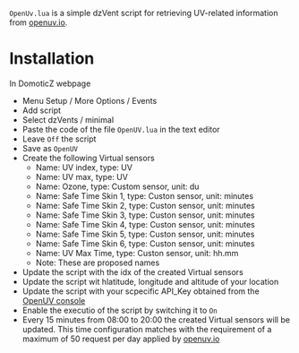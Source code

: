 `OpenUv.lua` is a simple dzVent script for retrieving UV-related information from
[openuv.io](https://openuv.io/).


# Installation

In DomoticZ webpage
* Menu Setup / More Options / Events
* Add script
* Select dzVents / minimal
* Paste the code of the file `OpenUV.lua` in the text editor
* Leave `Off` the script
* Save as `OpenUV`
* Create the following Virtual sensors
  * Name: UV index, type: UV
  * Name: UV max, type: UV
  * Name: Ozone, type: Custom sensor, unit: du
  * Name: Safe Time Skin 1, type: Custon sensor, unit: minutes
  * Name: Safe Time Skin 2, type: Custon sensor, unit: minutes
  * Name: Safe Time Skin 3, type: Custon sensor, unit: minutes
  * Name: Safe Time Skin 4, type: Custon sensor, unit: minutes
  * Name: Safe Time Skin 5, type: Custon sensor, unit: minutes
  * Name: Safe Time Skin 6, type: Custon sensor, unit: minutes
  * Name: UV Max Time, type: Custon sensor, unit: hh.mm
  * Note: These are proposed names
 * Update the script with the idx of the created Virtual sensors
 * Update the script wit hlatitude, longitude and altitude of your location
 * Update the script with your scpecific API_Key obtained from the [OpenUV console](https://www.openuv.io/console)
 * Enable the executio of the script by switching it to `On`
 * Every 15 minutes from 08:00 to 20:00 the created Virtual sensors will be updated. This time configuration matches with the requirement of a maximum of 50 request per day applied by [openuv.io](https://openuv.io/)


